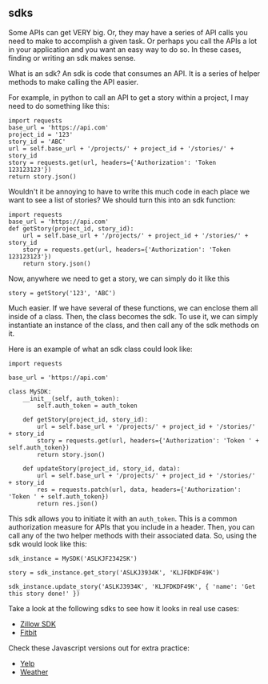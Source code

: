 ## sdks
Some APIs can get VERY big. Or, they may have a series of API calls you need to make to accomplish a given task. Or perhaps you call the APIs a lot in your application and you want an easy way to do so. In these cases, finding or writing an sdk makes sense.

What is an sdk? An sdk is code that consumes an API. It is a series of helper methods to make calling the API easier.

For example, in python to call an API to get a story within a project, I may need to do something like this:
```
import requests
base_url = 'https://api.com'
project_id = '123'
story_id = 'ABC'
url = self.base_url + '/projects/' + project_id + '/stories/' + story_id
story = requests.get(url, headers={'Authorization': 'Token 123123123'})
return story.json()
```
Wouldn't it be annoying to have to write this much code in each place we want to see a list of stories? We should turn this into an sdk function:

```
import requests
base_url = 'https://api.com'
def getStory(project_id, story_id):
    url = self.base_url + '/projects/' + project_id + '/stories/' + story_id
    story = requests.get(url, headers={'Authorization': 'Token 123123123'})
    return story.json()
```
Now, anywhere we need to get a story, we can simply do it like this
```
story = getStory('123', 'ABC')
```
Much easier. If we have several of these functions, we can enclose them all inside of a class. Then, the class becomes the sdk. To use it, we can simply instantiate an instance of the class, and then call any of the sdk methods on it.

Here is an example of what an sdk class could look like:
```
import requests

base_url = 'https://api.com'

class MySDK:
    __init__(self, auth_token):
        self.auth_token = auth_token

    def getStory(project_id, story_id):
        url = self.base_url + '/projects/' + project_id + '/stories/' + story_id
        story = requests.get(url, headers={'Authorization': 'Token ' + self.auth_token})
        return story.json()

    def updateStory(project_id, story_id, data):
        url = self.base_url + '/projects/' + project_id + '/stories/' + story_id
        res = requests.patch(url, data, headers={'Authorization': 'Token ' + self.auth_token})
        return res.json()
```
This sdk allows you to initiate it with an `auth_token`. This is a common authorization measure for APIs that you include in a header. Then, you can call any of the two helper methods with their associated data. So, using the sdk would look like this:

```
sdk_instance = MySDK('ASLKJF2342SK')

story = sdk_instance.get_story('ASLKJ3934K', 'KLJFDKDF49K')

sdk_instance.update_story('ASLKJ3934K', 'KLJFDKDF49K', { 'name': 'Get this story done!' })
```

Take a look at the following sdks to see how it looks in real use cases:
* [Zillow SDK](https://github.com/seme0021/python-zillow/blob/master/zillow/api.py)
* [Fitbit](https://github.com/orcasgit/python-fitbit/blob/master/fitbit/api.py#L164)

Check these Javascript versions out for extra practice:
* [Yelp](https://github.com/olalonde/node-yelp/blob/master/src/index.js)
* [Weather](https://github.com/noazark/weather/blob/master/lib/weather.js)

